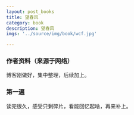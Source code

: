 ```yaml
---
layout: post_books
title: 望春风
category: book
description: 望春风
imgs: '../source/img/book/wcf.jpg'

---
```

### 作者资料（来源于网络）

博客刚做好，集中整理，后续加上。

### 第一遍

读完很久，感受只剩碎片，看能回忆起啥，再来补上。
 